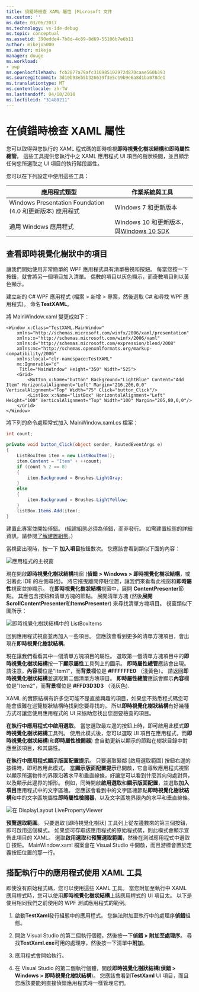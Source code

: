 ```yaml
---
title: 偵錯時檢查 XAML 屬性 |Microsoft 文件
ms.custom: ''
ms.date: 03/06/2017
ms.technology: vs-ide-debug
ms.topic: conceptual
ms.assetid: 390edde4-7b8d-4c89-8d69-55106b7e6b11
author: mikejo5000
ms.author: mikejo
manager: douge
ms.workload:
- uwp
ms.openlocfilehash: fcb2877a79afc310985102972d870caae560b393
ms.sourcegitcommit: 3d10b93eb5b326639f3e5c19b9e6a8d1ba078de1
ms.translationtype: MT
ms.contentlocale: zh-TW
ms.lasthandoff: 04/18/2018
ms.locfileid: "31480211"
---
```

# <a name="inspect-xaml-properties-while-debugging"></a>在偵錯時檢查 XAML 屬性
您可以取得與您執行的 XAML 程式碼的即時檢視**即時視覺化樹狀結構**和**即時屬性總管**。 這些工具提供您執行中之 XAML 應用程式 UI 項目的樹狀檢閱，並且顯示任何您所選取之 UI 項目的執行階段屬性。  
  
 您可以在下列設定中使用這些工具：  
  
|應用程式類型|作業系統與工具|  
|-----------------|--------------------------------|  
|Windows Presentation Foundation (4.0 和更新版本) 應用程式|Windows 7 和更新版本|  
|通用 Windows 應用程式|Windows 10 和更新版本，與[Windows 10 SDK](https://dev.windows.com/en-us/downloads/windows-10-sdk)|  
  
## <a name="looking-at-elements-in-the-live-visual-tree"></a>查看即時視覺化樹狀中的項目  
 讓我們開始使用非常簡單的 WPF 應用程式具有清單檢視和按鈕。 每當您按一下按鈕，就會將另一個項目加入清單。 偶數的項目以灰色顯示，而奇數項目則以黃色顯示。  
  
 建立新的 C# WPF 應用程式 (檔案 > 新增 > 專案，然後選取 C# 和尋找 WPF 應用程式)。 命名**TestXAML**。  
  
 將 MainWindow.xaml 變更成如下：  
  
```xaml  
<Window x:Class="TestXAML.MainWindow"  
    xmlns="http://schemas.microsoft.com/winfx/2006/xaml/presentation"  
    xmlns:x="http://schemas.microsoft.com/winfx/2006/xaml"  
    xmlns:d="http://schemas.microsoft.com/expression/blend/2008"  
    xmlns:mc="http://schemas.openxmlformats.org/markup-compatibility/2006"  
    xmlns:local="clr-namespace:TestXAML"  
    mc:Ignorable="d"  
     Title="MainWindow" Height="350" Width="525">  
    <Grid>  
        <Button x:Name="button" Background="LightBlue" Content="Add Item" HorizontalAlignment="Left" Margin="216,206,0,0" VerticalAlignment="Top" Width="75" Click="button_Click"/>  
        <ListBox x:Name="listBox" HorizontalAlignment="Left" Height="100" VerticalAlignment="Top" Width="100" Margin="205,80,0,0"/>  
    </Grid>  
</Window>  
```  
  
 將下列的命令處理常式加入 MainWindow.xaml.cs 檔案：  
  
```csharp 
int count;

private void button_Click(object sender, RoutedEventArgs e)  
{  
    ListBoxItem item = new ListBoxItem();  
    item.Content = "Item" + ++count;  
    if (count % 2 == 0)  
    {  
        item.Background = Brushes.LightGray;  
    }  
    else  
    {  
        item.Background = Brushes.LightYellow;  
    }  
    listBox.Items.Add(item);  
}  
```  
  
 建置此專案並開始偵錯。 (組建組態必須為偵錯，而非發行。 如需建置組態的詳細資訊，請參閱[了解建置組態](../ide/understanding-build-configurations.md)。)  
  
 當視窗出現時，按一下 **加入項目**按鈕數次。 您應該會看到類似下面的內容：  
  
 ![應用程式的主視窗](../debugger/media/livevisualtree-app.png "LiveVIsualTree 應用程式")  
  
 現在開啟**即時視覺化樹狀結構**視窗 (**偵錯 > Windows > 即時視覺化樹狀結構**，或沿著此 IDE 的左側尋找)。 將它拖曳離開停駐位置，讓我們來看看此視窗和**即時屬性**視窗並排顯示。 在**即時視覺化樹狀結構**視窗中，展開  **ContentPresenter**節點。 其應包含按鈕和清單方塊的節點。 展開清單方塊 (然後**展開 ScrollContentPresenter**和**ItemsPresenter**) 來尋找清單方塊項目。 視窗類似下圖所示：  
  
 ![即時視覺化樹狀結構中的 ListBoxItems](../debugger/media/livevisualtree-listboxitems.png "LiveVisualTree ListBoxItems")  
  
 回到應用程式視窗並再加入一些項目。 您應該會看到更多的清單方塊項目，會出現在**即時視覺化樹狀結構**。  
  
 現在讓我們看看其中一個清單方塊項目的屬性。 選取第一個清單方塊項目中的**即時視覺化樹狀結構**按一下**顯示屬性**工具列上的圖示。 **即時屬性總管**應該會出現。 請注意，**內容**欄位是"Item1"，而**背景**欄位是 **#FFFFFFE0** （淺黃色）。 請返回**即時視覺化樹狀結構**並選取第二個清單方塊項目。 **即時屬性總管**應該會顯示**內容**欄位是"Item2"，而**背景**欄位是 **#FFD3D3D3** （淺灰色).  
  
 XAML 的實際結構有許多您可能不是直接興趣的項目，如果您不熟悉程式碼您可能會很難在巡覽樹狀結構時找到您要尋找的。 所以**即時視覺化樹狀結構**有好幾種方式可讓您使用應用程式的 UI 來協助您找出您想要檢查的項目。  
  
 **在執行中應用程式中啟用選取**。 當您選取最左邊的按鈕上時，即可啟用此模式**即時視覺化樹狀結構**工具列。 使用此模式後，您可以選取 UI 項目在應用程式，而**即時視覺化樹狀結構**(和**即時屬性檢閱器**) 會自動更新以顯示的節點在樹狀目錄中對應至該項目，和其屬性。  
  
 **在執行中應用程式顯示版面配置提示**。 只要選取緊鄰 [啟用選取範圍] 按鈕右邊的按鈕時，即可啟用此模式。 當**顯示版面配置提示**已開啟，它會導致應用程式視窗以顯示所選物件的界限沿著水平和垂直線條，好讓您可以看到什麼其向何處對齊，以及顯示此邊界的矩形。 例如，同時開啟**啟用選取**和**顯示版面配置**，並選取**加入項目**應用程式中的文字區塊。 您應該會看到中的文字區塊節點**即時視覺化樹狀結構**和中的文字區塊屬性**即時屬性檢閱器**，以及文字區塊界限內的水平和垂直線條。  
  
 ![在 DisplayLayout LivePropertyViewer](../debugger/media/livevisualtreelivepropertyviewer-displaylayout.png "LiveVisualTreeLivePropertyViewer DisplayLayout")  
  
 **預覽選取範圍**。 只要選取 [即時視覺化樹狀] 工具列上從左邊數來的第三個按鈕，即可啟用這個模式。 如果您可存取該應用程式的原始程式碼，則此模式會顯示宣告此項目的 XAML。 選取**啟用選取**和**預覽選取範圍**，然後在測試應用程式中選取 [] 按鈕。 MainWindow.xaml 檔案會在 Visual Studio 中開啟，而且游標會置於定義按鈕位置的那一行。  
  
## <a name="using-xaml-tools-with-running-applications"></a>搭配執行中的應用程式使用 XAML 工具  
 即使沒有原始程式碼，您可以使用這些 XAML 工具。 當您附加至執行中 XAML 應用程式時，您可以使用**即時視覺化樹狀結構**上該應用程式的 UI 項目太。 以下是使用相同我們之前使用的 WPF 測試應用程式的範例。  
  
1.  啟動**TestXaml**發行組態中的應用程式。 您無法附加至執行中的處理序**偵錯**組態。  
  
2.  開啟 Visual Studio 的第二個執行個體，然後按一下**偵錯 > 附加至處理序**。 尋找**TestXaml.exe**可用的處理序，然後按一下清單中**附加**。  
  
3.  應用程式會開始執行。  
  
4.  在 Visual Studio 的第二個執行個體，開啟**即時視覺化樹狀結構**(**偵錯 > Windows > 即時視覺化樹狀結構**)。 您應該會看到**TestXaml** UI 項目，而且您應該要能夠直接偵錯應用程式時一樣管理它們。